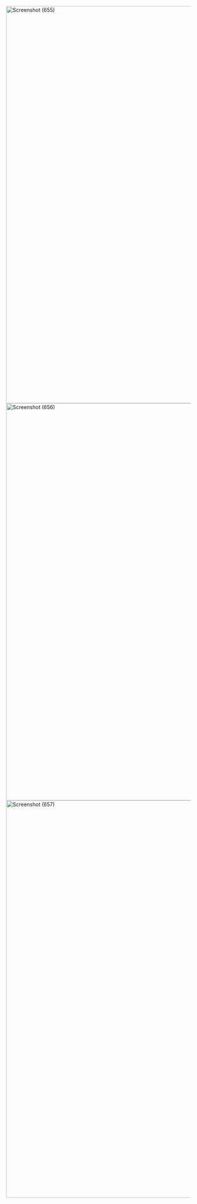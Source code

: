 <img width="1920" height="1080" alt="Screenshot (655)" src="https://github.com/user-attachments/assets/4a2264f9-83fd-48ec-befc-d428c03f0431" />
<img width="1920" height="1080" alt="Screenshot (656)" src="https://github.com/user-attachments/assets/62e69ed0-bde6-43e4-b7a3-48919503208f" />
<img width="1920" height="1080" alt="Screenshot (657)" src="https://github.com/user-attachments/assets/775be45b-752a-4d22-b79e-80362aa304ec" />
